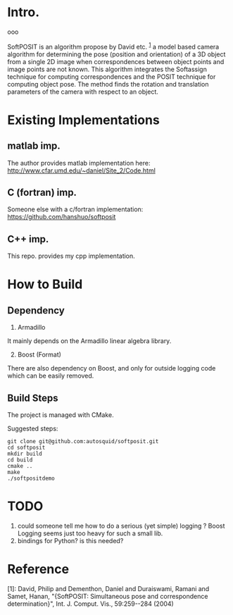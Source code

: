 # Intro.
ooo

SoftPOSIT is an algorithm propose by David etc. <sup>[1](#myfootnote1)</sup>
a model based camera algorithm for determining the pose (position and orientation) of a 3D object from a single 2D image when correspondences between object points and image points are not known. This algorithm integrates the Softassign technique for computing correspondences and the POSIT technique for computing object pose. The method finds the rotation and translation parameters of the camera with respect to an object.

# Existing Implementations

## matlab imp.

The author provides matlab implementation here: http://www.cfar.umd.edu/~daniel/Site_2/Code.html

## C (fortran) imp.

Someone else with a c/fortran implementation: https://github.com/hanshuo/softposit

## C++ imp.

This repo. provides my cpp implementation.


# How to Build

## Dependency
1. Armadillo

It mainly depends on the Armadillo linear algebra library.

2. Boost (Format)

There are also dependency on Boost, and only for outside logging code which can be easily removed.

## Build Steps
The project is managed with CMake.

Suggested steps:

```
git clone git@github.com:autosquid/softposit.git
cd softposit
mkdir build
cd build
cmake ..
make
./softpositdemo
```

# TODO

1. could someone tell me how to do a serious (yet simple) logging ?  Boost Logging seems just too heavy for such a small lib.
2. bindings for Python? is this needed?

# Reference

<a name="myfootnote1">[1]</a>: David, Philip and Dementhon, Daniel and Duraiswami, Ramani and Samet, Hanan, "{SoftPOSIT: Simultaneous pose and correspondence determination}", Int. J. Comput. Vis., 59:259--284 (2004)
